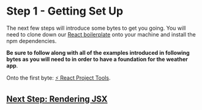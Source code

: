 # Step 1 - Getting Set Up

The next few steps will introduce some bytes to get you going. You will need to clone down our [React boilerplate](https://github.com/MCRcodes/react-bootstrap) onto your machine and install the npm dependencies.

**Be sure to follow along with all of the examples introduced in following bytes as you will need to in order to have a foundation for the weather app**.

Onto the first byte: [:zap: React Project Tools](https://github.com/kirstydevlin1/recode-course/blob/master/Bytes/react/react-project-tools.md).

## [Next Step: Rendering JSX](step-2.md)
